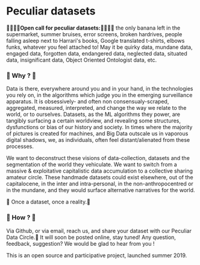 # Peculiar datasets

🚀👾🌵🗿**Open call for peculiar datasets:**🚀👾🌵🗿
the only banana left in the supermarket, summer bruises, error screens, broken hardrives, people falling asleep next to Harrari's books, Google translated t-shirts, elbows funks, whatever you feel attached to!
May it be quirky data, mundane data, engaged data, forgotten data, endangered data, neglected data, situated data, insignificant data, Object Oriented Ontologist data, etc.


### 🐧 Why ? 🐧
Data is there, everywhere around you and in your hand, in the technologies you rely on, in the algorithms which judge you in the emerging surveillance apparatus. It is obsessively- and often non consensualy-scraped, aggregated, measured, interpreted, and change the way we relate to the world, or to ourselves. Datasets, as the ML algorithms they power, are tangibly surfacing a certain worldview, and revealing some structures, dysfunctions or bias of our history and society. In times where the majority of pictures is created for machines, and Big Data outscale us in vaporous digital shadows, we, as individuals, often feel distant/alienated from these processes.

We want to deconstruct these visions of data-collection, datasets and the segmentation of the world they vehiculate. We want to switch from a massive & exploitative capitalistic data accumulation to a collective sharing amateur circle.
These handmade datasets could exist elsewhere, out of the capitalocene, in the inter and intra-personal, in the non-anthropocentred or in the mundane, and they would surface alternative narratives for the world.

🌈 Once a dataset, once a reality.🌈 

### 🐠 How ? 🐠
Via Github, or via email, reach us, and share your dataset with our Peculiar Data Circle.💫
It will soon be posted online, stay tuned! 
Any question, feedback, suggestion? We would be glad to hear from you !

This is an open source and participative project, launched summer 2019. 
